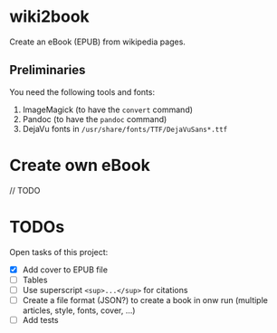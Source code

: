 # wiki2book

Create an eBook (EPUB) from wikipedia pages.

## Preliminaries

You need the following tools and fonts:

1. ImageMagick (to have the `convert` command)
2. Pandoc (to have the `pandoc` command)
3. DejaVu fonts in `/usr/share/fonts/TTF/DejaVuSans*.ttf`

# Create own eBook

// TODO

# TODOs

Open tasks of this project:

* [x] Add cover to EPUB file
* [ ] Tables
* [ ] Use superscript `<sup>...</sup>` for citations 
* [ ] Create a file format (JSON?) to create a book in onw run (multiple articles, style, fonts, cover, ...)
* [ ] Add tests

